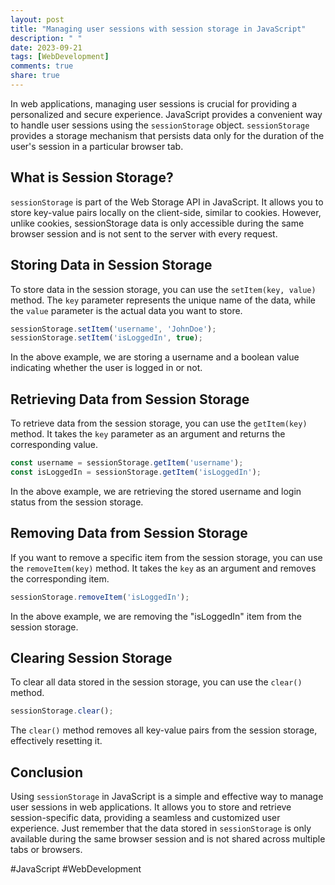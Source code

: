 ```yaml
---
layout: post
title: "Managing user sessions with session storage in JavaScript"
description: " "
date: 2023-09-21
tags: [WebDevelopment]
comments: true
share: true
---
```


In web applications, managing user sessions is crucial for providing a personalized and secure experience. JavaScript provides a convenient way to handle user sessions using the `sessionStorage` object. `sessionStorage` provides a storage mechanism that persists data only for the duration of the user's session in a particular browser tab.

## What is Session Storage?

`sessionStorage` is part of the Web Storage API in JavaScript. It allows you to store key-value pairs locally on the client-side, similar to cookies. However, unlike cookies, sessionStorage data is only accessible during the same browser session and is not sent to the server with every request.

## Storing Data in Session Storage

To store data in the session storage, you can use the `setItem(key, value)` method. The `key` parameter represents the unique name of the data, while the `value` parameter is the actual data you want to store.

```javascript
sessionStorage.setItem('username', 'JohnDoe');
sessionStorage.setItem('isLoggedIn', true);
```

In the above example, we are storing a username and a boolean value indicating whether the user is logged in or not.

## Retrieving Data from Session Storage

To retrieve data from the session storage, you can use the `getItem(key)` method. It takes the `key` parameter as an argument and returns the corresponding value.

```javascript
const username = sessionStorage.getItem('username');
const isLoggedIn = sessionStorage.getItem('isLoggedIn');
```

In the above example, we are retrieving the stored username and login status from the session storage.

## Removing Data from Session Storage

If you want to remove a specific item from the session storage, you can use the `removeItem(key)` method. It takes the `key` as an argument and removes the corresponding item.

```javascript
sessionStorage.removeItem('isLoggedIn');
```

In the above example, we are removing the "isLoggedIn" item from the session storage.

## Clearing Session Storage

To clear all data stored in the session storage, you can use the `clear()` method.

```javascript
sessionStorage.clear();
```

The `clear()` method removes all key-value pairs from the session storage, effectively resetting it.

## Conclusion

Using `sessionStorage` in JavaScript is a simple and effective way to manage user sessions in web applications. It allows you to store and retrieve session-specific data, providing a seamless and customized user experience. Just remember that the data stored in `sessionStorage` is only available during the same browser session and is not shared across multiple tabs or browsers.

#JavaScript #WebDevelopment